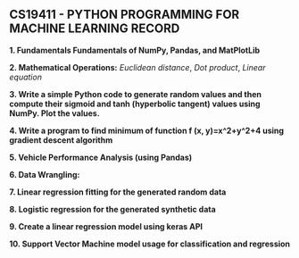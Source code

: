 ## CS19411 - PYTHON PROGRAMMING FOR MACHINE LEARNING RECORD


**1. Fundamentals Fundamentals of NumPy, Pandas, and MatPlotLib**

**2. Mathematical Operations:** *Euclidean distance*, *Dot product*, *Linear equation*

**3. Write a simple Python code to generate random values and then compute their sigmoid and tanh (hyperbolic tangent) values using NumPy. Plot the values.** 

**4. Write a program to find minimum of function f (x, y)=x^2+y^2+4 using gradient descent algorithm** 

**5. Vehicle Performance Analysis (using Pandas)**

**6. Data Wrangling:**

**7. Linear regression fitting for the generated random data**

**8. Logistic regression for the generated synthetic data**

**9. Create a linear regression model using keras API**

**10. Support Vector Machine model usage for classification and regression**
